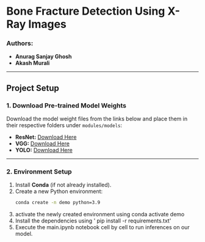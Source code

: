 # Bone Fracture Detection Using X-Ray Images

### Authors:
- **Anurag Sanjay Ghosh**  
- **Akash Murali**  

---

## Project Setup

### 1. Download Pre-trained Model Weights
Download the model weight files from the links below and place them in their respective folders under `modules/models`:

- **ResNet:** [Download Here](https://northeastern-my.sharepoint.com/:u:/g/personal/murali_ak_northeastern_edu/EQiETBuafthHq-wMQlSkdQUBbtCSB6KC2F4rVM9CSSfa9Q?e=qt3Aj4)  
- **VGG:** [Download Here](https://northeastern-my.sharepoint.com/:u:/g/personal/murali_ak_northeastern_edu/ESBqfFo9cUFFu1l42_KYwVsBWH1NxkI61KEl35I_79YO-Q?e=hbQkVA)  
- **YOLO:** [Download Here](https://northeastern-my.sharepoint.com/:u:/g/personal/murali_ak_northeastern_edu/EfWwlE6LxDdAtT0syOiQmJYBGm8EwX5GPIjLOjEr_Chwmg?e=CcRDyT)  

---

### 2. Environment Setup
1. Install **Conda** (if not already installed).  
2. Create a new Python environment:  
   ```bash
   conda create -n demo python=3.9
3. activate the newly created environment using conda activate demo
4. Install the dependencies using ' pip install -r requirements.txt'
5. Execute the main.ipynb notebook cell by cell to run inferences on our model.